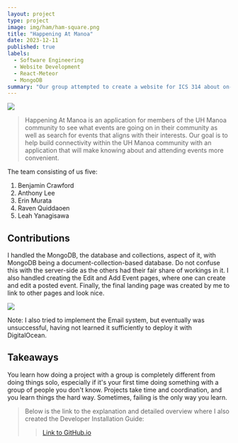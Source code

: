 ```yaml
---
layout: project
type: project
image: img/ham/ham-square.png
title: "Happening At Manoa"
date: 2023-12-11
published: true
labels:
  - Software Engineering
  - Website Development
  - React-Meteor
  - MongoDB
summary: "Our group attempted to create a website for ICS 314 about on-campus events."
---
```


<img src="../img/ham/Mockup_LandingPage.png" class="img-fluid">

> Happening At Manoa is an application for members of the UH Manoa community to see what events are going on in their community as well as search for events that aligns with their interests. Our goal is to help build connectivity within the UH Manoa community with an application that will make knowing about and attending events more convenient.

The team consisting of us five:
1) Benjamin Crawford
2) Anthony Lee
3) Erin Murata
4) Raven Quiddaoen
5) Leah Yanagisawa

## Contributions

I handled the MongoDB, the database and collections, aspect of it, with MongoDB being a document-collection-based database. Do not confuse this with the server-side as the others had their fair share of workings in it. I also handled creating the Edit and Add Event pages, where one can create and edit a posted event. Finally, the final landing page was created by me to link to other pages and look nice. 

<img src="../img/ham/Mockup_EventPost.png" class="img-fluid">

Note: I also tried to implement the Email system, but eventually was unsuccessful, having not learned it sufficiently to deploy it with DigitalOcean.

## Takeaways

You learn how doing a project with a group is completely different from doing things solo, especially if it's your first time doing something with a group of people you don't know. Projects take time and coordination, and you learn things the hard way. Sometimes, failing is the only way you learn. 

>Below is the link to the explanation and detailed overview where I also created the Developer Installation Guide:
>> [Link to GitHub.io](https://happeningatmanoa.github.io)